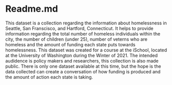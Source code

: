 # Readme.md
This dataset is a collection regarding the information about homelessness in Seattle, San Franscisco, and Hartford, Connecticut. It helps to provide information regarding the total number of homeless individuals within the city, the number of children (under 25), number of veterns who are homeless and the amount of funding each state puts towards homelessness. 
This dataset was created for a course at the iSchool, located at the University of Washington during the Winter of 2021. The intended audidence is policy makers and researchers, this collection is also made public. 
There is only one dataset available at this time, but the hope is the data collected can create a conversation of how funding is produced and the amount of action each state is taking. 
